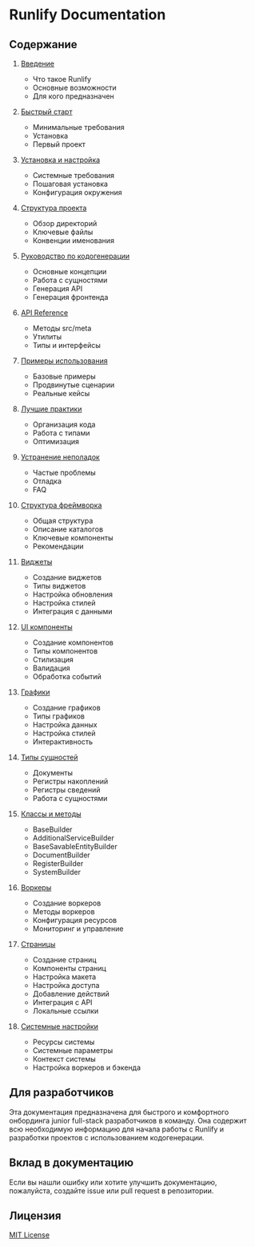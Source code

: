 # Runlify Documentation

## Содержание

1. [Введение](./docs/01-introduction.md)
   - Что такое Runlify
   - Основные возможности
   - Для кого предназначен

2. [Быстрый старт](./docs/02-quick-start.md)
   - Минимальные требования
   - Установка
   - Первый проект

3. [Установка и настройка](./docs/03-installation.md)
   - Системные требования
   - Пошаговая установка
   - Конфигурация окружения

4. [Структура проекта](./docs/04-project-structure.md)
   - Обзор директорий
   - Ключевые файлы
   - Конвенции именования

5. [Руководство по кодогенерации](./docs/05-code-generation-guide.md)
   - Основные концепции
   - Работа с сущностями
   - Генерация API
   - Генерация фронтенда

6. [API Reference](./docs/06-api-reference.md)
   - Методы src/meta
   - Утилиты
   - Типы и интерфейсы

7. [Примеры использования](./docs/07-examples.md)
   - Базовые примеры
   - Продвинутые сценарии
   - Реальные кейсы

8. [Лучшие практики](./docs/08-best-practices.md)
   - Организация кода
   - Работа с типами
   - Оптимизация

9. [Устранение неполадок](./docs/09-troubleshooting.md)
   - Частые проблемы
   - Отладка
   - FAQ

10. [Структура фреймворка](./docs/10-runlify-structure.md)
    - Общая структура
    - Описание каталогов
    - Ключевые компоненты
    - Рекомендации

11. [Виджеты](./docs/11-widgets.md)
    - Создание виджетов
    - Типы виджетов
    - Настройка обновления
    - Настройка стилей
    - Интеграция с данными

12. [UI компоненты](./docs/11-ui-components.md)
    - Создание компонентов
    - Типы компонентов
    - Стилизация
    - Валидация
    - Обработка событий

13. [Графики](./docs/11-charts.md)
    - Создание графиков
    - Типы графиков
    - Настройка данных
    - Настройка стилей
    - Интерактивность

14. [Типы сущностей](./docs/12-entity-types.md)
    - Документы
    - Регистры накоплений
    - Регистры сведений
    - Работа с сущностями

15. [Классы и методы](./docs/13-classes.md)
    - BaseBuilder
    - AdditionalServiceBuilder
    - BaseSavableEntityBuilder
    - DocumentBuilder
    - RegisterBuilder
    - SystemBuilder

16. [Воркеры](./docs/14-workers.md)
    - Создание воркеров
    - Методы воркеров
    - Конфигурация ресурсов
    - Мониторинг и управление

17. [Страницы](./docs/15-pages.md)
    - Создание страниц
    - Компоненты страниц
    - Настройка макета
    - Настройка доступа
    - Добавление действий
    - Интеграция с API
    - Локальные ссылки

18. [Системные настройки](./docs/16-system-configuration.md)
    - Ресурсы системы
    - Системные параметры
    - Контекст системы
    - Настройка воркеров и бэкенда

## Для разработчиков

Эта документация предназначена для быстрого и комфортного онбординга junior full-stack разработчиков в команду. Она содержит всю необходимую информацию для начала работы с Runlify и разработки проектов с использованием кодогенерации.

## Вклад в документацию

Если вы нашли ошибку или хотите улучшить документацию, пожалуйста, создайте issue или pull request в репозитории.

## Лицензия

[MIT License](./LICENSE)